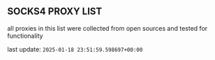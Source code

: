 ## SOCKS4 PROXY LIST

all proxies in this list were collected from open sources and tested for functionality

last update: `2025-01-18 23:51:59.598697+00:00`